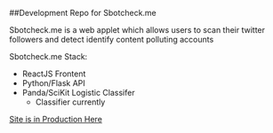 
##Development Repo for Sbotcheck.me

Sbotcheck.me is a web applet which allows users to scan their twitter followers and detect identify content polluting accounts

Sbotcheck.me Stack:
- ReactJS Frontent
- Python/Flask API
- Panda/SciKit Logistic Classifer
	- Classifier currently 

[Site is in Production Here](http://sbotcheck.me/)